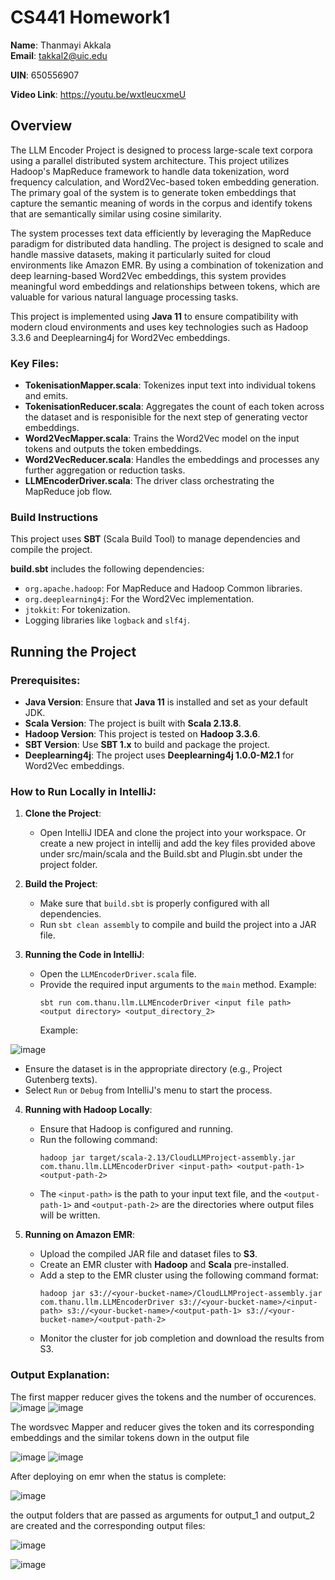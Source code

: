 # CS441 Homework1

**Name**: Thanmayi Akkala  
**Email**: takkal2@uic.edu

**UIN**: 650556907

**Video Link**: https://youtu.be/wxtleucxmeU

## Overview
The LLM Encoder Project is designed to process large-scale text corpora using a parallel distributed system architecture. This project utilizes Hadoop's MapReduce framework to handle data tokenization, word frequency calculation, and Word2Vec-based token embedding generation. The primary goal of the system is to generate token embeddings that capture the semantic meaning of words in the corpus and identify tokens that are semantically similar using cosine similarity.

The system processes text data efficiently by leveraging the MapReduce paradigm for distributed data handling. The project is designed to scale and handle massive datasets, making it particularly suited for cloud environments like Amazon EMR. By using a combination of tokenization and deep learning-based Word2Vec embeddings, this system provides meaningful word embeddings and relationships between tokens, which are valuable for various natural language processing tasks.


This project is implemented using **Java 11** to ensure compatibility with modern cloud environments and uses key technologies such as Hadoop 3.3.6 and Deeplearning4j for Word2Vec embeddings.


### Key Files:
- **TokenisationMapper.scala**: Tokenizes input text into individual tokens and emits.
- **TokenisationReducer.scala**: Aggregates the count of each token across the dataset and is responisible for the next step of generating vector embeddings.
- **Word2VecMapper.scala**: Trains the Word2Vec model on the input tokens and outputs the token embeddings.
- **Word2VecReducer.scala**: Handles the embeddings and processes any further aggregation or reduction tasks.
- **LLMEncoderDriver.scala**: The driver class orchestrating the MapReduce job flow.

### Build Instructions
This project uses **SBT** (Scala Build Tool) to manage dependencies and compile the project.

**build.sbt** includes the following dependencies:
- `org.apache.hadoop`: For MapReduce and Hadoop Common libraries.
- `org.deeplearning4j`: For the Word2Vec implementation.
- `jtokkit`: For tokenization.
- Logging libraries like `logback` and `slf4j`.

## Running the Project

### Prerequisites:
- **Java Version**: Ensure that **Java 11** is installed and set as your default JDK.
- **Scala Version**: The project is built with **Scala 2.13.8**.
- **Hadoop Version**: This project is tested on **Hadoop 3.3.6**.
- **SBT Version**: Use **SBT 1.x** to build and package the project.
- **Deeplearning4j**: The project uses **Deeplearning4j 1.0.0-M2.1** for Word2Vec embeddings.

### How to Run Locally in IntelliJ:

1. **Clone the Project**: 
   - Open IntelliJ IDEA and clone the project into your workspace. Or create a new project in intellij and add the key files provided above under src/main/scala and the Build.sbt and Plugin.sbt under the project folder.

2. **Build the Project**:
   - Make sure that `build.sbt` is properly configured with all dependencies.
   - Run `sbt clean assembly` to compile and build the project into a JAR file.

3. **Running the Code in IntelliJ**:
   - Open the `LLMEncoderDriver.scala` file.
   - Provide the required input arguments to the `main` method. Example:
     ```
     sbt run com.thanu.llm.LLMEncoderDriver <input file path> <output directory> <output_directory_2>
     ```
     Example:

![image](https://github.com/user-attachments/assets/d0376e38-8855-40b1-816e-fb8384d61e51)

   - Ensure the dataset is in the appropriate directory (e.g., Project Gutenberg texts).
   - Select `Run` or `Debug` from IntelliJ's menu to start the process.

4. **Running with Hadoop Locally**:
   - Ensure that Hadoop is configured and running.
   - Run the following command:
     ```
     hadoop jar target/scala-2.13/CloudLLMProject-assembly.jar com.thanu.llm.LLMEncoderDriver <input-path> <output-path-1> <output-path-2>
     ```
   - The `<input-path>` is the path to your input text file, and the `<output-path-1>` and `<output-path-2>` are the directories where output files will be written.

5. **Running on Amazon EMR**:
   - Upload the compiled JAR file and dataset files to **S3**.
   - Create an EMR cluster with **Hadoop** and **Scala** pre-installed.
   - Add a step to the EMR cluster using the following command format:
     ```
     hadoop jar s3://<your-bucket-name>/CloudLLMProject-assembly.jar com.thanu.llm.LLMEncoderDriver s3://<your-bucket-name>/<input-path> s3://<your-bucket-name>/<output-path-1> s3://<your-bucket-name>/<output-path-2>
     ```
   - Monitor the cluster for job completion and download the results from S3.

### Output Explanation:
The first mapper reducer gives the tokens and the number of occurences.
![image](https://github.com/user-attachments/assets/77be1062-127d-4b9a-83df-e7dc667a091d)
![image](https://github.com/user-attachments/assets/dc9753e5-f7a5-45e8-86a9-e454904f6825)

The wordsvec Mapper and reducer gives the token and its corresponding embeddings and the similar tokens down in the output file

![image](https://github.com/user-attachments/assets/5a2ebc7b-40ec-49c8-979a-b0f9c3520dd5)
![image](https://github.com/user-attachments/assets/aba4da8e-37e6-4162-a3c0-3dce78397cbb)

After deploying on emr when the status is complete:

![image](https://github.com/user-attachments/assets/3f01cf0d-7fac-474d-a262-bc53f3c46526)

the output folders that are passed as arguments for output_1 and output_2 are created and the corresponding output files:

![image](https://github.com/user-attachments/assets/ff30a583-39b1-49b3-85d7-6b1541d8078d)

![image](https://github.com/user-attachments/assets/a9882073-f6c0-4158-ae20-2547dda6a0da)





